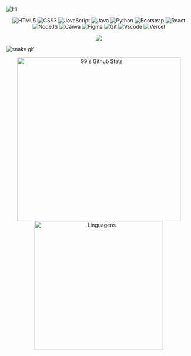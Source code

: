
![Hi](https://github.com/m4riah/m4riah/assets/97889961/ebcde00b-1df2-47a7-a318-4dceed88e733)

<div align="center">
    
![HTML5](https://img.shields.io/badge/HTML5-E34F26?style=for-the-badge&logo=html5&logoColor=white)
![CSS3](https://img.shields.io/badge/CSS3-1572B6?style=for-the-badge&logo=css3&logoColor=white)
![JavaScript](https://img.shields.io/badge/JavaScript-323330?style=for-the-badge&logo=javascript&logoColor=F7DF1E)
![Java](https://img.shields.io/badge/Java-ED8B00?style=for-the-badge&logo=openjdk&logoColor=white)
![Python](https://img.shields.io/badge/Python-14354C?style=for-the-badge&logo=python&logoColor=white)
![Bootstrap](https://img.shields.io/badge/Bootstrap-563D7C?style=for-the-badge&logo=bootstrap&logoColor=white)
![React](https://img.shields.io/badge/React-20232A?style=for-the-badge&logo=react&logoColor=61DAFB)
![NodeJS](https://img.shields.io/badge/Node.js-43853D?style=for-the-badge&logo=node.js&logoColor=white)
![Canva](https://img.shields.io/badge/Canva-%2300C4CC.svg?&style=for-the-badge&logo=Canva&logoColor=white)
![Figma](https://img.shields.io/badge/Figma-F24E1E?style=for-the-badge&logo=figma&logoColor=white)
![Git](https://img.shields.io/badge/GIT-E44C30?style=for-the-badge&logo=git&logoColor=white)
![Vscode](https://img.shields.io/badge/Visual_Studio_Code-0078D4?style=for-the-badge&logo=visual%20studio%20code&logoColor=white)
![Vercel](https://img.shields.io/badge/Vercel-000000?style=for-the-badge&logo=vercel&logoColor=white)

[![](https://visitcount.itsvg.in/api?id=m4riah&icon=5&color=11)](https://visitcount.itsvg.in)
</div>

![snake gif](https://github.com/m4riah/m4riah/blob/output/github-contribution-grid-snake.svg)

<div align="center">
  <a href="https://github.com/m4riah">
    <img src="https://github-readme-stats.vercel.app/api?username=m4riah&bg_color=30,F0ABBD,D1B3CF,AFBFE0&title_color=fff&text_color=fff" style="width: 445px; height: auto;" alt="99's Github Stats">
  </a>
  <a href="https://github.com/m4riah">
    <img src="https://github-readme-stats.vercel.app/api/top-langs/?username=m4riah&layout=compact&langs_count=7&theme=default&bg_color=30,F0ABBD,D1B3CF,AFBFE0&title_color=fff&text_color=fff" style="width: 350px; height: auto;" alt="Linguagens">
  </a>
</div>

